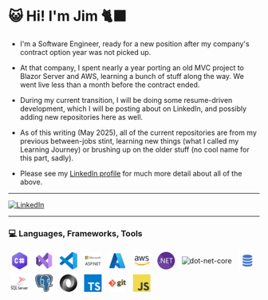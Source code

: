 # 😺 Hi! I'm Jim 🐈‍⬛

- I'm a Software Engineer, ready for a new position after my company's contract option year was not picked up.

- At that company, I spent nearly a year porting an old MVC project to Blazor Server and AWS, learning a bunch of stuff along the way. We went live less than a month before the contract ended.

- During my current transition, I will be doing some resume-driven development, which I will be posting about on LinkedIn, and possibly adding new repositories here as well.

- As of this writing (May 2025), all of the current repositories are from my previous between-jobs stint, learning new things (what I called my Learning Journey) or brushing up on the older stuff (no cool name for this part, sadly).

- Please see my [LinkedIn profile](https://www.linkedin.com/in/jimzuras/) for much more detail about all of the above.

---

[![LinkedIn](https://img.shields.io/badge/LinkedIn-0077B5?style=for-the-badge&logo=linkedin&logoColor=white)](https://www.linkedin.com/in/jimzuras/)

---

### 💻 Languages, Frameworks, Tools



<p float="left">
<img style="padding:5px;" align="center" alt="C-Sharp" width="35px" src="https://raw.githubusercontent.com/github/explore/80688e429a7d4ef2fca1e82350fe8e3517d3494d/topics/csharp/csharp.png">
<img style="padding:5px;" align="center" alt="Visual Studio" width="35px" src="https://raw.githubusercontent.com/github/explore/86c1bd6b4584404882313005cbd1c213cacb16d8/topics/visual-studio/visual-studio.png">
<img style="padding:5px;" align="center" alt="VS Code" width="35px" src="https://raw.githubusercontent.com/github/explore/86c1bd6b4584404882313005cbd1c213cacb16d8/topics/visual-studio-code/visual-studio-code.png">
<img style="padding:5px;" align="center" alt="ASP.Net" width="35px" src="https://raw.githubusercontent.com/github/explore/80688e429a7d4ef2fca1e82350fe8e3517d3494d/topics/aspnet/aspnet.png">
<img style="padding:5px;" align="center" alt="Azure" width="35px" src="https://raw.githubusercontent.com/github/explore/eaef8552d8b082ffafe2bfc8a5023d47da904aac/topics/azure/azure.png">
<img style="padding:5px;" align="center" alt="AWS" width="35px" src="https://raw.githubusercontent.com/github/explore/fbceb94436312b6dacde68d122a5b9c7d11f9524/topics/aws/aws.png">
<img style="padding:5px;" align="center" alt="dot-net" width="35px" src="https://raw.githubusercontent.com/github/explore/a92591a79a4ce31660058d7ccc66c79266931f61/topics/dotnet/dotnet.png">
<img style="padding:5px;" align="center" alt="dot-net-core" width="35px" src="https://upload.wikimedia.org/wikipedia/commons/thumb/e/ee/.NET_Core_Logo.svg/240px-.NET_Core_Logo.svg.png">
<img style="padding:5px;" align="center" alt="SQL" width="35px" src="https://raw.githubusercontent.com/github/explore/80688e429a7d4ef2fca1e82350fe8e3517d3494d/topics/sql/sql.png">
<img style="padding:5px;" align="center" alt="SQL Server" width="35px" src="https://raw.githubusercontent.com/github/explore/96943574ba0c0340ba6ea1e6f768e9abe43e34e1/topics/sql-server/sql-server.png">
<img style="padding:5px;" align="center" alt="Postgres" width="35px" src="https://raw.githubusercontent.com/github/explore/80688e429a7d4ef2fca1e82350fe8e3517d3494d/topics/postgresql/postgresql.png">
<img style="padding:5px;" align="center" alt="JSON" width="35px" src="https://raw.githubusercontent.com/github/explore/80688e429a7d4ef2fca1e82350fe8e3517d3494d/topics/json/json.png">
<img style="padding:5px;" align="center" alt="TypeScript" width="35px" src="https://raw.githubusercontent.com/github/explore/80688e429a7d4ef2fca1e82350fe8e3517d3494d/topics/typescript/typescript.png">
<img style="padding:5px;" align="center" alt="Git" width="35px" src="https://raw.githubusercontent.com/github/explore/80688e429a7d4ef2fca1e82350fe8e3517d3494d/topics/git/git.png">
<img style="padding:5px;" align="center" alt="JavaScript" width="35px" src="https://raw.githubusercontent.com/github/explore/80688e429a7d4ef2fca1e82350fe8e3517d3494d/topics/javascript/javascript.png">
</p>

